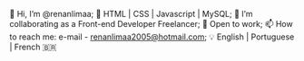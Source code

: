 👋 Hi, I’m @renanlimaa;
🌱 HTML | CSS | Javascript | MySQL;
💞️ I’m collaborating as a Front-end Developer Freelancer;
👀 Open to work;
📫 How to reach me: e-mail - renanlimaa2005@hotmail.com;
💡 English | Portuguese | French 🇧🇷

<!---
renanlimaa/renanlimaa is a ✨ special ✨ repository because its `README.md` (this file) appears on your GitHub profile.
You can click the Preview link to take a look at your changes.
--->
